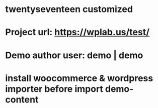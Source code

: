 # twentyseventeen customized
# Project url: https://wplab.us/test/
# Demo author user: demo | demo
# install woocommerce & wordpress importer before import demo-content